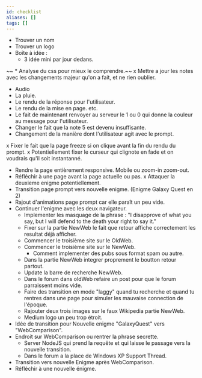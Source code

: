 ```yaml
---
id: checklist
aliases: []
tags: []
---
```




* Trouver un nom
* Trouver un logo
* Boîte à idée :
  - 3 idée mini par jour dedans.


~~ * Analyse du css pour mieux le comprendre.~~
x Mettre a jour les notes avec les changements majeur qu'on a fait, et ne rien oublier.
  * Audio
  * La pluie.
  * Le rendu de la réponse pour l'utilisateur.
  * Le rendu de la mise en page. etc.
  * Le fait de maintenant renvoyer au serveur le 1 ou 0 qui donne la couleur au message pour l'utilisateur.
  *  Changer le fait que la note 5 est devenu insuffisante.
  *  Changement de la manière dont l'utilisateur agit avec le prompt.

x Fixer le fait que la page freeze si on clique avant la fin du rendu du prompt.
x Potentiellement fixer le curseur qui clignote en fade et on voudrais qu'il soit instantanné.
* Rendre la page entièrement responsive. Mobile ou zoom-in zoom-out.
* Réfléchir à une page avant la page actuelle ou pas.
x Attaquer la deuxieme enigme potentiellement.
* Transition page prompt vers nouvelle enigme. (Enigme Galaxy Quest en 2)
* Rajout d'animations page prompt car elle paraît un peu vide.
* Continuer l'enigme avec les deux navigateur.
  * Implementer les masquage de la phrase : "I disapprove of what you say, but I will defend to the death your right to say it."
  * Fixer sur la partie NewWeb le fait que retour affiche correctement les resultat déjà afficher.
  * Commencer le troisième site sur le OldWeb.
  * Commencer le troisième site sur le NewWeb.
    * Comment implementer des pubs sous format spam ou autre.
  * Dans la partie NewWeb integrer proprement le boutton retour partout.
  * Update la barre de recherche NewWeb.
  * Dans le forum dans oldWeb refaire un post pour que le forum parraissent moins vide.
  * Faire des transition en mode "laggy" quand tu recherche et quand tu rentres dans une page pour simuler
  les mauvaise connection de l'époque.
  * Rajouter deux trois images sur le faux Wikipedia partie NewWeb.
  * Medium logo un peu trop étroit.
* Idée de transition pour Nouvelle enigme "GalaxyQuest" vers "WebComparison".
* Endroit sur WebComparison ou rentrer la phrase secrette.
  * Server NodeJS qui prend la requête et qui laisse le passage vers la nouvelle transition.
  * Dans le forum a la place de Windows XP Support Thread.
* Transition vers nouvelle Enigme après WebComparison.
* Réfléchir à une nouvelle énigme.

